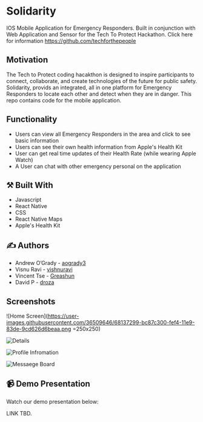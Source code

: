 #  Solidarity

IOS Mobile Application for Emergency Responders. Built in conjunction with Web Application and Sensor for the Tech To Protect Hackathon. Click here for information https://github.com/techforthepeople

## Motivation

The Tech to Protect coding hacakthon is designed to inspire participants to connect, collaborate, and create technologies of the future for public safety. Solidarity, provids an integrated, all in one platform for Emergency Responders to locate each other and detect when they are in danger. This repo contains code for the mobile application.

## Functionality

* Users can view all Emergency Responders in the area and click to see basic information
* Users can see their own health information from Apple's Health Kit
* User can get real time updates of their Health Rate (while wearing Apple Watch) 
* A User can chat with other emergency personal on the application

## :hammer_and_pick: Built With

* Javascript
* React Native
* CSS
* React Native Maps
* Apple's Health Kit

## :writing_hand: Authors

* Andrew O’Grady - [aogrady3](https://github.com/aogrady3)
* Visnu Ravi - [vishnuravi](https://github.com/vishnuravi)
* Vincent Tse - [Greashun](https://github.com/Greashun)
* David P - [droza](https://github.com/droza)

## Screenshots

![Home Screen](https://user-images.githubusercontent.com/36509646/68137299-bc87c300-fef4-11e9-83de-9cd626d6beaa.png =250x250)

![Details](https://user-images.githubusercontent.com/36509646/68137375-dfb27280-fef4-11e9-885a-0c19470cafa1.png)

![Profile Infromation](https://user-images.githubusercontent.com/36509646/68137429-f6f16000-fef4-11e9-88cf-ffa798fa3718.png)

![Messaege Board](https://user-images.githubusercontent.com/36509646/68137461-0670a900-fef5-11e9-8533-e232979709e3.png)



## :video_camera: Demo Presentation

Watch our demo presentation below:

LINK TBD.
